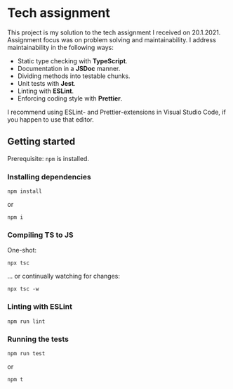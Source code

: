 # Tech assignment

This project is my solution to the tech assignment I received on 20.1.2021. Assignment focus was on problem solving and maintainability. I address maintainability in the following ways:

- Static type checking with **TypeScript**.
- Documentation in a **JSDoc** manner.
- Dividing methods into testable chunks.
- Unit tests with **Jest**.
- Linting with **ESLint**.
- Enforcing coding style with **Prettier**.

I recommend using ESLint- and Prettier-extensions in Visual Studio Code, if you happen to use that editor.

## Getting started

Prerequisite: `npm` is installed.

### Installing dependencies

    npm install

or

    npm i

### Compiling TS to JS
One-shot: 

    npx tsc

... or continually watching for changes:

    npx tsc -w

### Linting with ESLint

    npm run lint

### Running the tests

    npm run test

or

    npm t
